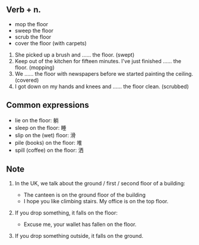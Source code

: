 ## Verb + n.

- mop the floor
- sweep the floor
- scrub the floor
- cover the floor (with carpets)

1. She picked up a brush and ...... the floor. (swept)
2. Keep out of the kitchen for fifteen minutes. I've just finished ...... the floor. (mopping)
3. We ...... the floor with newspapers before we started painting the ceiling. (covered)
4. I got down on my hands and knees and ...... the floor clean. (scrubbed)

## Common expressions

- lie on the floor: 躺
- sleep on the floor: 睡
- slip on the (wet) floor: 滑
- pile (books) on the floor: 堆
- spill (coffee) on the floor: 洒

## Note

1. In the UK, we talk about the ground / first / second floor of a building:

   - The canteen is on the ground floor of the building
   - I hope you like climbing stairs. My office is on the top floor.

2. If you drop something, it falls on the floor:

   - Excuse me, your wallet has fallen on the floor.

3. If you drop something outside, it falls on the ground.
